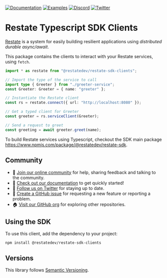 [![Documentation](https://img.shields.io/badge/doc-reference-blue)](https://docs.restate.dev)
[![Examples](https://img.shields.io/badge/view-examples-blue)](https://github.com/restatedev/examples)
[![Discord](https://img.shields.io/discord/1128210118216007792?logo=discord)](https://discord.gg/skW3AZ6uGd)
[![Twitter](https://img.shields.io/twitter/follow/restatedev.svg?style=social&label=Follow)](https://twitter.com/intent/follow?screen_name=restatedev)

# Restate Typescript SDK Clients

[Restate](https://restate.dev/) is a system for easily building resilient applications using *distributed durable async/await*.

This package contains the clients to interact with your Restate services, using `fetch`. 

```typescript
import * as restate from "@restatedev/restate-sdk-clients";

// Import the type of the service to call
import type { Greeter } from "./greeter-service";
const Greeter: Greeter = { name: "greeter" };

// Instantiate the Restate client
const rs = restate.connect({ url: "http://localhost:8080" });

// Get a typed client for Greeter
const greeter = rs.serviceClient(Greeter);

// Send a request to greet
const greeting = await greeter.greet(name);
```

To build Restate services using Typescript, checkout the SDK main package https://www.npmjs.com/package/@restatedev/restate-sdk.

## Community

* 🤗️ [Join our online community](https://discord.gg/skW3AZ6uGd) for help, sharing feedback and talking to the community.
* 📖 [Check out our documentation](https://docs.restate.dev) to get quickly started!
* 📣 [Follow us on Twitter](https://twitter.com/restatedev) for staying up to date.
* 🙋 [Create a GitHub issue](https://github.com/restatedev/sdk-typescript/issues) for requesting a new feature or reporting a problem.
* 🏠 [Visit our GitHub org](https://github.com/restatedev) for exploring other repositories.

## Using the SDK

To use this client, add the dependency to your project:

```shell
npm install @restatedev/restate-sdk-clients
```

## Versions

This library follows [Semantic Versioning](https://semver.org/).
